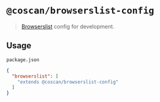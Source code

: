 # `@coscan/browserslist-config`

> [Browserslist](https://browsersl.ist) config for development.

## Usage

`package.json`

```json
{
  "browserslist": [
    "extends @coscan/browserslist-config"
  ]
}
```
